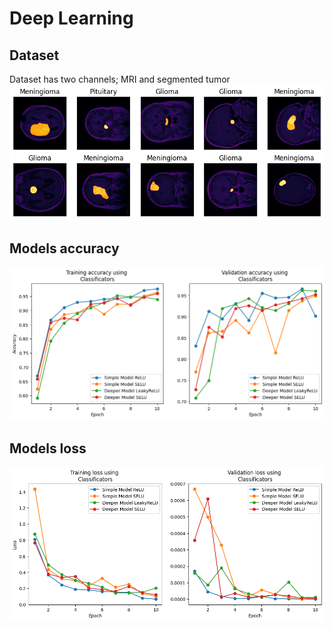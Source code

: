 # Deep Learning

## Dataset
Dataset has two channels; MRI and segmented tumor
![](img/dataset.png)

## Models accuracy
![](img/accuracy.png)

## Models loss
![](img/loss.png)
